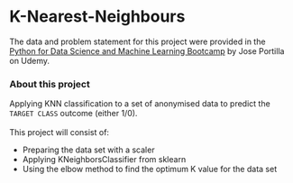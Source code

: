 # K-Nearest-Neighbours 
The data and problem statement for this project were provided in the [Python for Data Science and Machine Learning Bootcamp](https://www.udemy.com/course/python-for-data-science-and-machine-learning-bootcamp/) by Jose Portilla on Udemy.

### About this project 
Applying KNN classification to a set of anonymised data to predict the `TARGET CLASS` outcome (either 1/0).
<br><br>
This project will consist of: 
* Preparing the data set with a scaler
* Applying KNeighborsClassifier from sklearn 
* Using the elbow method to find the optimum K value for the data set

